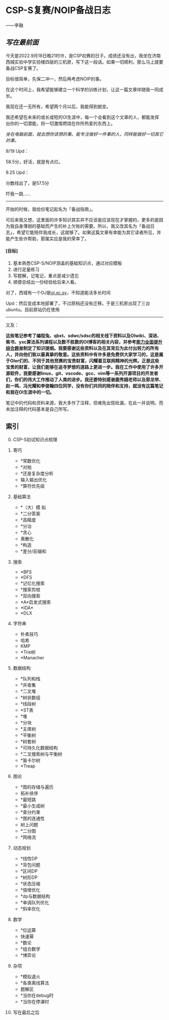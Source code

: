 # CSP-S复赛/NOIP备战日志

——李融

## *写在最前面*

今天是2022.9月18日晚21时许，是CSP初赛的日子。成绩还没有出，我坐在济南西城实验中学实验楼四层的三机房，写下这一段话。如果一切顺利，那么马上就要备战CSP复赛了。

目标很简单，先保二冲一，然后再考虑NOIP的事。

在这个时间上，我希望能够建立一个科学的训练计划，让这一篇文章伴随我一同成长。

我现在还一无所有，希望两个月以后，我能得到蜕变。

我还希望在未来的或长或短的OI生涯中，每一个会看到这个文章的人，都能发挥出你的一切潜能，将一切激情燃烧在你所热爱的东西上。

*坐在电脑前面，就去想你该想的事。能专注做好一件事的人，同样能做好一切其它的事。*

9/19 Upd：

58.5分，好活，就是有点烂。

9.25 Upd：

分数线出了，是57.5分

吓我一跳……

-----



开始的时候，我给份笔记起名为「备战指南」。

可后来我又想，这里面的许多知识其实并不应该是应该现在才掌握的，更多的是因为我自身薄弱的基础而产生的补上欠账的需要。所以，我又改其名为「备战日志」，希望它能陪伴我成长，这就够了。如果这篇文章有幸能为其它读者所见，并能产生些许帮助，那属实应是我的荣幸了。



#### [目标]

1. 基本熟悉CSP-S/NOIP涵盖的基础知识点，通过对应模板
2. 进行足量练习
3. 写题解，记笔记，重点是减少遗忘
4. 顺便总结出一份经验给后来人看。



对了，西城有一个OJ是[oj.xc.sy](http://oj.xc.sy/)，不知道能活多长时间

Upd：然后变成本地部署了，不过原档还没有迁移。于是三机房出现了三台ubuntu。目前原站仍在使用

---------------------------



又及：

**这些笔记参考了编程兔、qbxt、sdwc/sdsc的相关线下资料以及OIwiki、深进、紫书、yxc算法系列课程以及数不胜数的OI博客的相关内容，并参考[能力全面提升综合题单](https://www.luogu.com.cn/training/9391)制定了知识提纲。我要感谢这些资料以及在其背后为此付出努力的所有人，并向他们致以最真挚的敬意。这些资料中有许多是免费供大家学习的，这是属于OIer们的、不同于其他竞赛的宝贵财富，闪耀着互联网精神的光辉。正是这些宝贵的财富，让我们能够在追寻梦想的道路上更进一步。我在工作中使用了许多开源软件，我要感谢linux、git、vscode、gcc、vim等一系列开源项目的开发者们，你们的伟大工作推动了人类的进步。我还要特别感谢鹿秀娥老师以及郭龙举、赵一鸣、冯光耀和李俊翰四位同学，没有你们共同的陪伴和支持，就没有这篇笔记和我在OI生涯中的一切。**

笔记中的代码和资料来源，我大多作了注释，但难免出现纰漏，在此一并说明。而未加注释的代码基本是自己所写。







## 索引

0. CSP-S初试知识点梳理

1. 寄巧
   - *常数优化
   - *对拍
   - *还是复杂度分析
   - 输入输出优化
   - *算符优先级

2. 基础算法
   - *（大）模 拟
   - *二分答案
   - *高精度
   - *分治
   - *贪心
   - 离散化
   - *构造
   - *差分/前缀和
   
3. 搜索
   - *BFS
   - *DFS
   - *记忆化搜索
   - *搜索剪枝
   - *双向搜索
   - \*A*启发式搜索
   - \*IDA*
   - *DLX

4. 字符串
   - 朴素技巧
   - 哈希
   - KMP
   - *Trie树
   - *Manacher

5. 数据结构
   - *队列和栈
   - *并查集
   - *二叉堆
   - *树状数组
   - *线段树
   - *ST表
   - *堆
   - *分块
   - *主席树
   - *平衡树
   - *树套树
   - *可持久化数据结构
   - *二叉搜索树与平衡树
   - *笛卡尔树
   - *Treap

6. 图论
   - *图的存储与遍历
   - 拓补排序
   - *最短路
   - *最小生成树
   - *查分约束
   - *图的连通性
   - 树上问题
   - *二分图
   - *网络流

7. 动态规划
   - *线性DP
   - *背包问题
   - *区间DP
   - *树形DP
   - *状态压缩
   - *倍增优化
   - *dp与数据结构
   - *单调队列优化
   - *斜率优化

8. 数学
   - *位运算
   - 快速幂
   - *数论
   - *组合数学
   - *博弈论

9. 杂项
   - *模拟退火
   - *各类离线算法
   - 题解区
   - *当你在debug时
   - *当你在停课时

10. 写在最后之后





